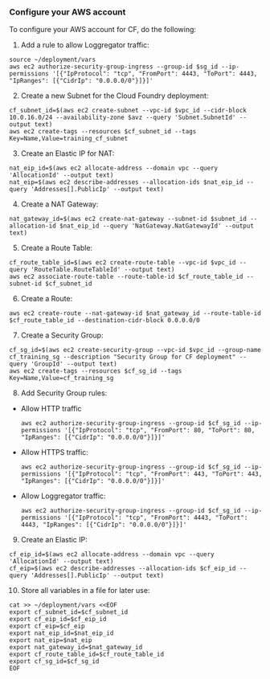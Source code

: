 ### Configure your AWS account

To configure your AWS account for CF, do the following:

1. Add a rule to allow Loggregator traffic:
  ```
  source ~/deployment/vars
  aws ec2 authorize-security-group-ingress --group-id $sg_id --ip-permissions '[{"IpProtocol": "tcp", "FromPort": 4443, "ToPort": 4443, "IpRanges": [{"CidrIp": "0.0.0.0/0"}]}]'
  ```

2. Create a new Subnet for the Cloud Foundry deployment:
  ```
  cf_subnet_id=$(aws ec2 create-subnet --vpc-id $vpc_id --cidr-block 10.0.16.0/24 --availability-zone $avz --query 'Subnet.SubnetId' --output text)
  aws ec2 create-tags --resources $cf_subnet_id --tags Key=Name,Value=training_cf_subnet
  ```

3. Create an Elastic IP for NAT:
  ```
  nat_eip_id=$(aws ec2 allocate-address --domain vpc --query 'AllocationId' --output text)
  nat_eip=$(aws ec2 describe-addresses --allocation-ids $nat_eip_id --query 'Addresses[].PublicIp' --output text)
  ```

4. Create a NAT Gateway:
  ```
  nat_gateway_id=$(aws ec2 create-nat-gateway --subnet-id $subnet_id --allocation-id $nat_eip_id --query 'NatGateway.NatGatewayId' --output text)
  ```

5. Create a Route Table:
  ```
  cf_route_table_id=$(aws ec2 create-route-table --vpc-id $vpc_id --query 'RouteTable.RouteTableId' --output text)
  aws ec2 associate-route-table --route-table-id $cf_route_table_id --subnet-id $cf_subnet_id
  ```

6. Create a Route:
  ```
  aws ec2 create-route --nat-gateway-id $nat_gateway_id --route-table-id $cf_route_table_id --destination-cidr-block 0.0.0.0/0
  ```

7. Create a Security Group:
  ```
  cf_sg_id=$(aws ec2 create-security-group --vpc-id $vpc_id --group-name cf_training_sg --description "Security Group for CF deployment" --query 'GroupId' --output text)
  aws ec2 create-tags --resources $cf_sg_id --tags Key=Name,Value=cf_training_sg
  ```

8. Add Security Group rules:
  * Allow HTTP traffic
    ```
    aws ec2 authorize-security-group-ingress --group-id $cf_sg_id --ip-permissions '[{"IpProtocol": "tcp", "FromPort": 80, "ToPort": 80, "IpRanges": [{"CidrIp": "0.0.0.0/0"}]}]'
    ```

  * Allow HTTPS traffic:
    ```
    aws ec2 authorize-security-group-ingress --group-id $cf_sg_id --ip-permissions '[{"IpProtocol": "tcp", "FromPort": 443, "ToPort": 443, "IpRanges": [{"CidrIp": "0.0.0.0/0"}]}]'
    ```

  * Allow Loggregator traffic:
    ```
    aws ec2 authorize-security-group-ingress --group-id $cf_sg_id --ip-permissions '[{"IpProtocol": "tcp", "FromPort": 4443, "ToPort": 4443, "IpRanges": [{"CidrIp": "0.0.0.0/0"}]}]'
    ```

9. Create an Elastic IP:
  ```
  cf_eip_id=$(aws ec2 allocate-address --domain vpc --query 'AllocationId' --output text)
  cf_eip=$(aws ec2 describe-addresses --allocation-ids $cf_eip_id --query 'Addresses[].PublicIp' --output text)
  ```

10. Store all variables in a file for later use:
  ```
  cat >> ~/deployment/vars <<EOF
  export cf_subnet_id=$cf_subnet_id
  export cf_eip_id=$cf_eip_id
  export cf_eip=$cf_eip
  export nat_eip_id=$nat_eip_id
  export nat_eip=$nat_eip
  export nat_gateway_id=$nat_gateway_id
  export cf_route_table_id=$cf_route_table_id
  export cf_sg_id=$cf_sg_id
  EOF
  ```
